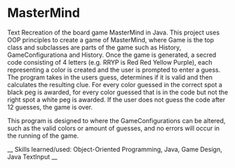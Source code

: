# MasterMind
Text Recreation of the board game MasterMind in Java.
This project uses OOP principles to create a game of MasterMind, where Game is the top class and subclasses are parts of the game such as History, GameConfigurationa and History. Once the game is generated, a secred code consisting of 4 letters (e.g. RRYP is Red Red Yellow Purple), each representing a color is created and the user is prompted to enter a guess.
The program takes in the users guess, determines if it is valid and then calculates the resulting clue. For every color guessed in the correct spot a black peg is awarded, for every color guessed that is in the code but not the right spot a white peg is awarded. If the user does not guess the code after 12 guesses, the game is over.

This program is designed to where the GameConfigurations can be altered, such as the valid colors or amount of guesses, and no errors will occur in the running of the game.

__ Skills learned/used: Object-Oriented Programming, Java, Game Design, Java TextInput __
